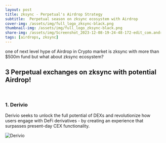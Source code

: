 ```yaml
---
layout: post
title: zksync - Perpetual's Airdrop Strategy
subtitle:  Perpetual season on zksync ecosystem with Airdrop
cover-img: /assets/img/full_logo_zksync-black.png
thumbnail-img: /assets/img/full_logo_zksync-black.png
share-img: /assets/img/Screenshot_2023-12-08-19-24-48-172-edit_com.android.chrome.jpg
tags: [airdrops, zksync]
---
```


one of next level hype of Airdrop in Crypto market is zksync with more than $500m fund
but what about zksync ecosystem?

## 3 Perpetual exchanges on zksync with potential Airdrop!

</br>

### 1. Derivio 

Derivio seeks to unlock the full potential of DEXs and revolutionize how users engage with DeFi derivatives - by creating an experience that surpasses present-day CEX functionality.

![Derivio](https://pbs.twimg.com/profile_banners/1512979915922096131/1695723439/1080x360)
